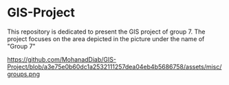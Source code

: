 # GIS-Project
This repository is dedicated to present the GIS project of group 7.
The project focuses on the area depicted in the picture under the name of "Group 7"

https://github.com/MohanadDiab/GIS-Project/blob/a3e75e0b60dc1a2532111257dea04eb4b5686758/assets/misc/groups.png
